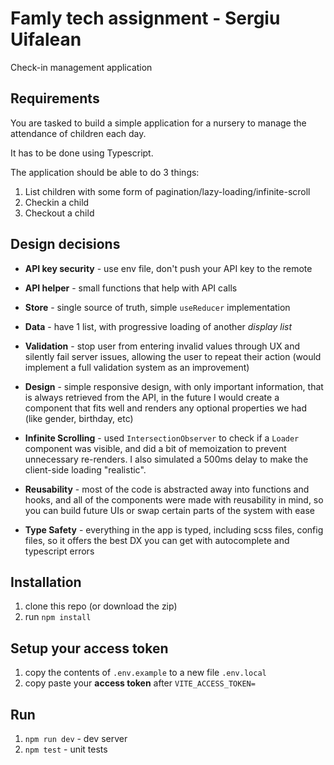 # Famly tech assignment - Sergiu Uifalean
Check-in management application

## Requirements

You are tasked to build a simple application for a nursery to manage the attendance of children each day.

It has to be done using Typescript.

The application should be able to do 3 things:

1. List children with some form of pagination/lazy-loading/infinite-scroll
2. Checkin a child
3. Checkout a child

## Design decisions

-   **API key security** - use env file, don't push your API key to the remote

-   **API helper** - small functions that help with API calls

-   **Store** - single source of truth, simple `useReducer` implementation

-   **Data** - have 1 list, with progressive loading of another _display list_

-   **Validation** - stop user from entering invalid values through UX and silently fail server issues, allowing the user to repeat their action (would implement a full validation system as an improvement)

-   **Design** - simple responsive design, with only important information, that is always retrieved from the API, in the future I would create a component that fits well and renders any optional properties we had (like gender, birthday, etc)

-   **Infinite Scrolling** - used `IntersectionObserver` to check if a `Loader` component was visible, and did a bit of memoization to prevent unnecessary re-renders. I also simulated a 500ms delay to make the client-side loading "realistic".

-   **Reusability** - most of the code is abstracted away into functions and hooks, and all of the components were made with reusability in mind, so you can build future UIs or swap certain parts of the system with ease
-   **Type Safety** - everything in the app is typed, including scss files, config files, so it offers the best DX you can get with autocomplete and typescript errors

## Installation

1. clone this repo (or download the zip)
2. run `npm install`

## Setup your access token

1. copy the contents of `.env.example` to a new file `.env.local`
2. copy paste your **access token** after `VITE_ACCESS_TOKEN=`

## Run

1. `npm run dev` - dev server
2. `npm test` - unit tests

